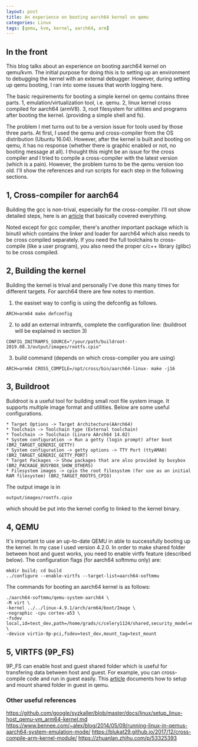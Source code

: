 ```yaml
---
layout: post
title: An experience on booting aarch64 kernel on qemu
categories: Linux
tags: [qemu, kvm, kernel, aarch64, arm]
---
```


## In the front
This blog talks about an experience on booting aarch64 kernel on qemu/kvm.  The initial purpose for doing this is to setting up an environment to debugging the kernel with an external debugger.  However, during setting up qemu booting, I ran into some issues that worth logging here.

The basic requirements for booting a simple kernel on qemu contains three parts.  1, emulation/virtualization tool, i.e. qemu.  2, linux kernel cross compiled for aarch64 (armV8).  3, root filesystem for utilities and programs after booting the kernel. (providing a simple shell and fs).

The problem I met turns out to be a version issue for tools used by those three parts.  At first, I used the qemu and cross-compiler from the OS distribution (Ubuntu 16.04).  However, after the kernel is built and booting on qemu, it has no response (whether there is graphic enabled or not, no booting message at all).  I thought this might be an issue for the cross compiler and I tried to compile a cross-compiler with the latest version (which is a pain).  However, the problem turns to be the qemu version too old.  I'll show the references and run scripts for each step in the following sections.

## 1, Cross-compiler for aarch64
Building the gcc is non-trival, especially for the cross-compiler.  I'll not show detailed steps, here is an [article](https://preshing.com/20141119/how-to-build-a-gcc-cross-compiler/) that basically covered everything.

Noted except for gcc compiler, there's another important package which is binutil which contains the linker and loader for aarch64 which also needs to be cross compiled separately.  If you need the full toolchains to cross-compile (like a user program), you also need the proper c/c++ library (glibc) to be cross compiled.

## 2, Building the kernel
Building the kernel is trival and personally I've done this many times for different targets.  For aarch64 there are few notes to mention.

1. the easiset way to config is using the defconfig as follows.
```shell
ARCH=arm64 make defconfig
```
2. to add an external initramfs, complete the configuration line: (buildroot will be explained in section 3)
```shell
CONFIG_INITRAMFS_SOURCE="/your/path/buildroot-2019.08.3/output/images/rootfs.cpio"
```
3. build command (depends on which cross-compiler you are using)
```shell
ARCH=arm64 CROSS_COMPILE=/opt/cross/bin/aarch64-linux- make -j16
```

## 3, Buildroot
Buildroot is a useful tool for building small root file system image.  It supports multiple image format and utilities.  Below are some useful configurations.
```shell
* Target Options -> Target Architecture(AArch64)
* Toolchain -> Toolchain type (External toolchain)
* Toolchain -> Toolchain (Linaro AArch64 14.02)
* System configuration -> Run a getty (login prompt) after boot (BR2_TARGET_GENERIC_GETTY)
* System configuration -> getty options -> TTY Port (ttyAMA0) (BR2_TARGET_GENERIC_GETTY_PORT)
* Target Packages -> Show packages that are also provided by busybox (BR2_PACKAGE_BUSYBOX_SHOW_OTHERS)
* Filesystem images -> cpio the root filesystem (for use as an initial RAM filesystem) (BR2_TARGET_ROOTFS_CPIO)
```
The output image is in
```shell
output/images/rootfs.cpio
```
which should be put into the kernel config to linked to the kernel binary.

## 4, QEMU
It's important to use an up-to-date QEMU in able to successfully booting up the kernel.  In my case I used version 4.2.0.  In order to make shared folder between host and guest works, you need to enable virtfs feature (described below).  The configuration flags (for aarch64 softmmu only) are:
```shell
mkdir build; cd build
../configure --enable-virtfs --target-list=aarch64-softmmu
```

The commands for booting an aarch64 kernel is as follows:
```
./aarch64-softmmu/qemu-system-aarch64 \
-M virt \
-kernel ../../linux-4.9.1/arch/arm64/boot/Image \
-nographic -cpu cortex-a53 \
-fsdev local,id=test_dev,path=/home/grads/c/celery1124/shared,security_model=none \
-device virtio-9p-pci,fsdev=test_dev,mount_tag=test_mount
```
## 5, VIRTFS (9P_FS)
9P_FS can enable host and guest shared folder which is useful for transfering data between host and guest.  For example, you can cross-compile code and run in guest easily.
This [article](https://wiki.qemu.org/Documentation/9psetup) documents how to setup and mount shared folder in guest in qemu.

### Other useful references
https://github.com/google/syzkaller/blob/master/docs/linux/setup_linux-host_qemu-vm_arm64-kernel.md
https://www.bennee.com/~alex/blog/2014/05/09/running-linux-in-qemus-aarch64-system-emulation-mode/
https://blukat29.github.io/2017/12/cross-compile-arm-kernel-module/
https://zhuanlan.zhihu.com/p/53325393